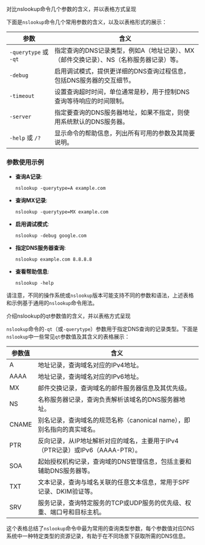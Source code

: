 对比nslookup命令几个参数的含义，并以表格方式呈现

下面是`nslookup`命令几个常用参数的含义，以及以表格形式的展示：

| 参数                  | 含义                                                         |
| --------------------- | ------------------------------------------------------------ |
| `-querytype` 或 `-qt` | 指定查询的DNS记录类型，例如A（地址记录）、MX（邮件交换记录）、NS（名称服务器记录）等。 |
| `-debug`              | 启用调试模式，提供更详细的DNS查询过程信息，包括DNS服务器的交互细节。 |
| `-timeout`            | 设置查询超时时间，单位通常是秒，用于控制DNS查询等待响应的时间限制。 |
| `-server`             | 指定要查询的DNS服务器地址，如果不指定，则使用系统默认的DNS服务器。 |
| `-help` 或 `/?`       | 显示命令的帮助信息，列出所有可用的参数及其简要说明。         |

### 参数使用示例

- **查询A记录**:
  ```shell
  nslookup -querytype=A example.com
  ```

- **查询MX记录**:
  ```shell
  nslookup -querytype=MX example.com
  ```

- **启用调试模式**:
  ```shell
  nslookup -debug google.com
  ```

- **指定DNS服务器查询**:
  ```shell
  nslookup example.com 8.8.8.8
  ```

- **查看帮助信息**:
  ```shell
  nslookup -help
  ```

请注意，不同的操作系统或`nslookup`版本可能支持不同的参数和语法，上述表格和示例基于通用的`nslookup`命令用法。



介绍nslookup的qt参数值的含义，并以表格方式呈现

`nslookup`命令的`-qt`（或`-querytype`）参数用于指定DNS查询的记录类型。下面是`nslookup`中一些常见`qt`参数值及其含义的表格展示：

| 参数值 | 含义                                                         |
| ------ | ------------------------------------------------------------ |
| A      | 地址记录，查询域名对应的IPv4地址。                           |
| AAAA   | 地址记录，查询域名对应的IPv6地址。                           |
| MX     | 邮件交换记录，查询域名的邮件服务器信息及其优先级。           |
| NS     | 名称服务器记录，查询负责解析该域名的DNS服务器地址。          |
| CNAME  | 别名记录，查询域名的规范名称（canonical name），即别名指向的真实域名。 |
| PTR    | 反向记录，从IP地址解析对应的域名，主要用于IPv4（PTR记录）或IPv6（AAAA-PTR）。 |
| SOA    | 起始授权机构记录，查询域的DNS管理信息，包括主要和辅助DNS服务器等。 |
| TXT    | 文本记录，查询与域名关联的任意文本信息，常用于SPF记录、DKIM验证等。 |
| SRV    | 服务记录，查询特定服务的TCP或UDP服务的优先级、权重、端口号和目标主机。 |

这个表格总结了`nslookup`命令中最为常用的查询类型参数，每个参数值对应DNS系统中一种特定类型的资源记录，有助于在不同场景下获取所需的DNS信息。